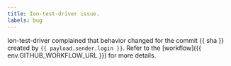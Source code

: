 ```yaml
---
title: Ion-test-driver issue.
labels: bug
---
```

Ion-test-driver complained that behavior changed for the commit {{ sha }} created by `{{ payload.sender.login }}`.
Refer to the [workflow]({{ env.GITHUB_WORKFLOW_URL }}) for more details. 
